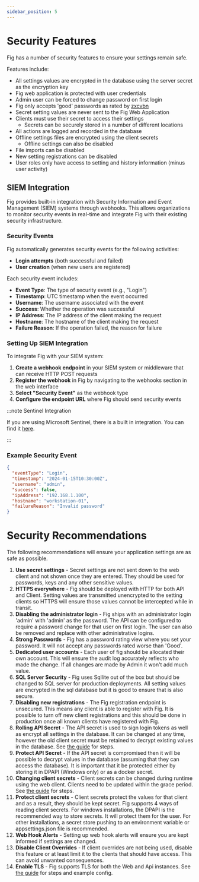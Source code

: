 ```yaml
---
sidebar_position: 5
---
```


# Security Features

Fig has a number of security features to ensure your settings remain safe.

Features include:

- All settings values are encrypted in the database using the server secret as the encryption key
- Fig web application is protected with user credentials
- Admin user can be forced to change password on first login
- Fig only accepts 'good' passwords as rated by [zxcvbn](https://github.com/dropbox/zxcvbn)
- Secret setting values are never sent to the Fig Web Application
- Clients must use their secret to access their settings
  - Secrets can be securely stored in a number of different locations
- All actions are logged and recorded in the database
- Offline settings files are encrypted using the client secrets
  - Offline settings can also be disabled
- File imports can be disabled
- New setting registrations can be disabled
- User roles only have access to setting and history information (minus user activity)

## SIEM Integration

Fig provides built-in integration with Security Information and Event Management (SIEM) systems through webhooks. This allows organizations to monitor security events in real-time and integrate Fig with their existing security infrastructure.

### Security Events

Fig automatically generates security events for the following activities:

- **Login attempts** (both successful and failed)
- **User creation** (when new users are registered)

Each security event includes:

- **Event Type**: The type of security event (e.g., "Login")
- **Timestamp**: UTC timestamp when the event occurred
- **Username**: The username associated with the event
- **Success**: Whether the operation was successful
- **IP Address**: The IP address of the client making the request
- **Hostname**: The hostname of the client making the request
- **Failure Reason**: If the operation failed, the reason for failure

### Setting Up SIEM Integration

To integrate Fig with your SIEM system:

1. **Create a webhook endpoint** in your SIEM system or middleware that can receive HTTP POST requests
2. **Register the webhook** in Fig by navigating to the webhooks section in the web interface
3. **Select "Security Event"** as the webhook type
4. **Configure the endpoint URL** where Fig should send security events

:::note Sentinel Integration

If you are using Microsoft Sentinel, there is a built in integration. You can find it [here](./integrations/fig-sentinel-connector.md).

:::

### Example Security Event

```json
{
  "eventType": "Login",
  "timestamp": "2024-01-15T10:30:00Z",
  "username": "admin",
  "success": false,
  "ipAddress": "192.168.1.100",
  "hostname": "workstation-01",
  "failureReason": "Invalid password"
}
```

# Security Recommendations

The following recommendations will ensure your application settings are as safe as possible.

1. **Use secret settings** - Secret settings are not sent down to the web client and not shown once they are entered. They should be used for passwords, keys and any other sensitive values.
1. **HTTPS everywhere** - Fig should be deployed with HTTP for both API and Client. Setting values are transmitted unencrypted to the setting clients so HTTPS will ensure those values cannot be intercepted while in transit.
1. **Disabling the administrator login** - Fig ships with an administrator login 'admin' with 'admin' as the password. The API can be configured to require a password change for that user on first login. The user can also be removed and replace with other administrative logins. 
1. **Strong Passwords** - Fig has a password rating view where you set your password. It will not accept any passwords rated worse than 'Good'.
1. **Dedicated user accounts** - Each user of fig should be allocated their own account. This will ensure the audit log accurately reflects who made the change. If all changes are made by Admin it won't add much value.
1. **SQL Server Security** - Fig uses Sqllite out of the box but should be changed to SQL server for production deployments. All setting values are encrypted in the sql database but it is good to ensure that is also secure.
1. **Disabling new registrations** - The Fig registration endpoint is unsecured. This means any client is able to register with Fig. It is possible to turn off new client registrations and this should be done in production once all known clients have registered with Fig.
1. **Rolling API Secret** - The API secret is used to sign login tokens as well as encrypt all settings in the database. It can be changed at any time, however the old client secret must be retained to decrypt existing values in the database. See [the guide](http://www.figsettings.com/docs/guides/api-secret-migration) for steps.
1. **Protect API Secret** - If the API secret is compromised then it will be possible to decrypt values in the database (assuming that they can access the database). It is important that it be protected either by storing it in DPAPI (Windows only) or as a docker secret.
1. **Changing client secrets** - Client secrets can be changed during runtime using the web client. Clients need to be updated within the grace period. See [the guide](http://www.figsettings.com/docs/guides/client-secret-migration) for steps.
1. **Protect client secrets** - Client secrets protect the values for that client and as a result, they should be kept secret. Fig supports 4 ways of reading client secrets. For windows installations, the DPAPI is the recommended way to store secrets. It will protect them for the user. For other installations, a secret store pushing to an environment variable or appsettings.json file is recommended.
1. **Web Hook Alerts** - Setting up web hook alerts will ensure you are kept informed if settings are changed.
1. **Disable Client Overrides** - If client overrides are not being used, disable this feature or at least limit it to the clients that should have access. This can avoid unwanted consequences.
1. **Enable TLS** - Fig supports TLS for both the Web and Api instances. See [the guide](http://www.figsettings.com/docs/guides/configuring-tls) for steps and example config.
